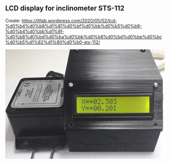 ## LCD display for inclinometer STS-112
Create: 
https://itllab.wordpress.com/2020/05/02/lcd-%d0%b4%d0%b8%d1%81%d0%bf%d0%bb%d0%b5%d0%b9-%d0%b4%d0%bb%d1%8f-%d0%b8%d0%bd%d0%ba%d0%bb%d0%b8%d0%bd%d0%be%d0%bc%d0%b5%d1%82%d1%80%d0%b0-sts-112/

![alt text](https://github.com/itllab/Inclinometer-STS-112/blob/master/%D0%A0%D0%B8%D1%814.1.jpg)
